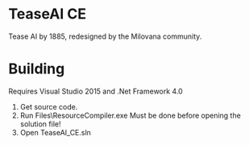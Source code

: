 # TeaseAI CE
Tease AI by 1885, redesigned by the Milovana community.


# Building
Requires Visual Studio 2015 and .Net Framework 4.0
1. Get source code.
2. Run Files\ResourceCompiler.exe  Must be done before opening the solution file!
3. Open TeaseAI_CE.sln
